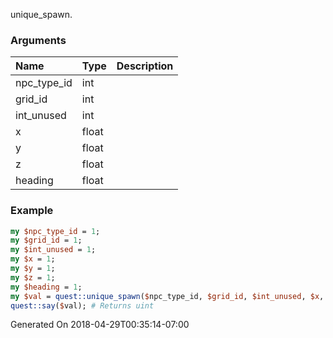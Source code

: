 unique_spawn.
### Arguments
**Name**|**Type**|**Description**
:---|:---|:---
npc_type_id|int|
grid_id|int|
int_unused|int|
x|float|
y|float|
z|float|
heading|float|

### Example

```perl
my $npc_type_id = 1;
my $grid_id = 1;
my $int_unused = 1;
my $x = 1;
my $y = 1;
my $z = 1;
my $heading = 1;
my $val = quest::unique_spawn($npc_type_id, $grid_id, $int_unused, $x, $y, $z, $heading);
quest::say($val); # Returns uint
```


Generated On 2018-04-29T00:35:14-07:00